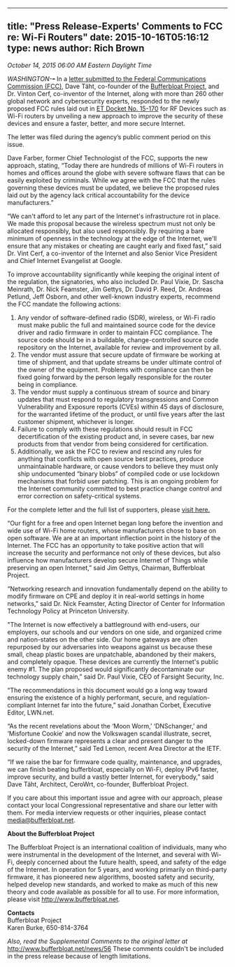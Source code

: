 
---
title: "Press Release-Experts' Comments to FCC re: Wi-Fi Routers"
date: 2015-10-16T05:16:12
type: news
author: Rich Brown
---
*October 14, 2015 06:00 AM Eastern Daylight Time*

*WASHINGTON-~~<span class="WIRE BUSINESS">-</span>~~* In a [letter
submitted to the Federal Communications Commission
(FCC),](http://huchra.bufferbloat.net/~d/fcc_saner_software_practices.pdf)
Dave Täht, co-founder of the [Bufferbloat
Project](http://bufferbloat.net), and Dr. Vinton Cerf, co-inventor of
the Internet, along with more than 260 other global network and
cybersecurity experts, responded to the newly proposed FCC rules laid
out in [ET Docket No.
15-170](https://apps.fcc.gov/edocs_public/attachmatch/FCC-15-92A1.pdf)
for RF Devices such as Wi-Fi routers by unveiling a new approach to
improve the security of these devices and ensure a faster, better, and
more secure Internet.

The letter was filed during the agency’s public comment period on this
issue.

Dave Farber, former Chief Technologist of the FCC, supports the new
approach, stating, “Today there are hundreds of millions of Wi-Fi
routers in homes and offices around the globe with severe software flaws
that can be easily exploited by criminals. While we agree with the FCC
that the rules governing these devices must be updated, we believe the
proposed rules laid out by the agency lack critical accountability for
the device manufacturers.”

“We can't afford to let any part of the Internet's infrastructure rot in
place. We made this proposal because the wireless spectrum must not only
be allocated responsibly, but also used responsibly. By requiring a bare
minimum of openness in the technology at the edge of the Internet, we'll
ensure that any mistakes or cheating are caught early and fixed fast,”
said Dr. Vint Cerf, a co-inventor of the Internet and also Senior Vice
President and Chief Internet Evangelist at Google.

To improve accountability significantly while keeping the original
intent of the regulation, the signatories, who also included Dr. Paul
Vixie, Dr. Sascha Meinrath, Dr. Nick Feamster, Jim Gettys, Dr. David P.
Reed, Dr. Andreas Petlund, Jeff Osborn, and other well-known industry
experts, recommend the FCC mandate the following actions:

1.  Any vendor of software-defined radio (SDR), wireless, or Wi-Fi radio
    must make public the full and maintained source code for the device
    driver and radio firmware in order to maintain FCC compliance. The
    source code should be in a buildable, change-controlled source code
    repository on the Internet, available for review and improvement
    by all.
2.  The vendor must assure that secure update of firmware be working at
    time of shipment, and that update streams be under ultimate control
    of the owner of the equipment. Problems with compliance can then be
    fixed going forward by the person legally responsible for the router
    being in compliance.
3.  The vendor must supply a continuous stream of source and binary
    updates that must respond to regulatory transgressions and Common
    Vulnerability and Exposure reports (CVEs) within 45 days of
    disclosure, for the warranted lifetime of the product, or until five
    years after the last customer shipment, whichever is longer.
4.  Failure to comply with these regulations should result in FCC
    decertification of the existing product and, in severe cases, bar
    new products from that vendor from being considered
    for certification.
5.  Additionally, we ask the FCC to review and rescind any rules for
    anything that conflicts with open source best practices, produce
    unmaintainable hardware, or cause vendors to believe they must only
    ship undocumented “binary blobs” of compiled code or use lockdown
    mechanisms that forbid user patching. This is an ongoing problem for
    the Internet community committed to best practice change control and
    error correction on safety-critical systems.

For the complete letter and the full list of supporters, please [visit
here.](http://huchra.bufferbloat.net/~d/fcc_saner_software_practices.pdf)

“Our fight for a free and open Internet began long before the invention
and wide use of Wi-Fi home routers, whose manufacturers chose to base on
open software. We are at an important inflection point in the history of
the Internet. The FCC has an opportunity to take positive action that
will increase the security and performance not only of these devices,
but also influence how manufacturers develop secure Internet of Things
while preserving an open Internet,” said Jim Gettys, Chairman,
Bufferbloat Project.

“Networking research and innovation fundamentally depend on the ability
to modify firmware on CPE and deploy it in real-world settings in home
networks,” said Dr. Nick Feamster, Acting Director of Center for
Information Technology Policy at Princeton University.

"The Internet is now effectively a battleground with end-users, our
employers, our schools and our vendors on one side, and organized crime
and nation-states on the other side. Our home gateways are often
repurposed by our adversaries into weapons against us because these
small, cheap plastic boxes are unpatchable, abandoned by their makers,
and completely opaque. These devices are currently the Internet's public
enemy \#1. The plan proposed would significantly decontaminate our
technology supply chain,” said Dr. Paul Vixie, CEO of Farsight Security,
Inc.

“The recommendations in this document would go a long way toward
ensuring the existence of a highly performant, secure, and
regulation-compliant Internet far into the future,” said Jonathan
Corbet, Executive Editor, LWN.net.

“As the recent revelations about the ‘Moon Worm,’ ‘DNSchanger,’ and
‘Misfortune Cookie’ and now the Volkswagen scandal illustrate, secret,
locked-down firmware represents a clear and present danger to the
security of the Internet,” said Ted Lemon, recent Area Director at the
IETF.

“If we raise the bar for firmware code quality, maintenance, and
upgrades, we can finish beating bufferbloat, especially on Wi-Fi, deploy
IPv6 faster, improve security, and build a vastly better Internet, for
everybody,” said Dave Täht, Architect, CeroWrt, co-founder, Bufferbloat
Project.

If you care about this important issue and agree with our approach,
please contact your local Congressional representative and share our
letter with them. For media interview requests or other inquiries,
please contact media@bufferbloat.net.

**About the Bufferbloat Project**

The Bufferbloat Project is an international coalition of individuals,
many who were instrumental in the development of the Internet, and
several with Wi-Fi, deeply concerned about the future health, speed, and
safety of the edge of the Internet. In operation for 5 years, and
working primarily on third-party firmware, it has pioneered new
algorithms, boosted safety and security, helped develop new standards,
and worked to make as much of this new theory and code available as
possible for all to use. For more information, please visit
http://www.bufferbloat.net.

**Contacts**\
Bufferbloat Project\
Karen Burke, 650-814-3764

*Also, read the Supplemental Comments to the original letter at*
http://www.bufferbloat.net/news/56 These comments couldn't be included
in the press release because of length limitations.
